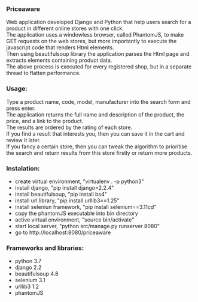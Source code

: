 ### Priceaware 
Web application developed Django and Python that help users search for a product in different online stores with one click.       
The application uses a windowless browser, called PhantomJS, to make GET requests on the web stores, but more importantly to execute the javascript code that renders Html elements.   
Then using beautifulsoup library the application parses the Html page and extracts elements containing product data.   
The above process is executed for every registered shop, but in a separate thread to flatten performance.  

### Usage:
Type a product name, code, model, manufacturer into the search form and press enter.        
The application returns the full name and description of the product, the price, and a link to the product.  
The results are ordered by the rating of each store.  
If you find a result that interests you, then you can save it in the cart and review it later.  
If you fancy a certain store, then you can tweak the algorithm to prioritise the search and return results from this store firstly or return more products.

### Instalation:
- create virtual environment, "virtualenv . -p python3"
- install django, "pip install django=2.2.4"
- install beautifulsoup, "pip install bs4"
- install url library, "pip install urllib3==1.25"
- install seleniun framework, "pip install selenium==3.11cd"
- copy the phantomJS executable into bin directory
- active virtual environment, "source bin/activate"
- start local server, "python src/manage.py runserver 8080"
- go to http://localhost:8080/priceaware

### Frameworks and libraries:
- python 3.7
- django 2.2
- beautifulsoup 4.8
- selenium 3.1
- urllib3 1.2
- phantomJS
